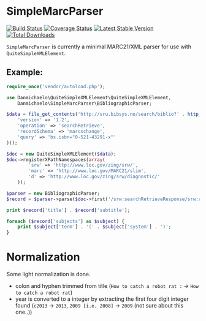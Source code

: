 SimpleMarcParser
===============

[![Build Status](https://travis-ci.org/danmichaelo/simplemarcparser.png?branch=master)](https://travis-ci.org/danmichaelo/simplemarcparser)
[![Coverage Status](https://coveralls.io/repos/danmichaelo/simplemarcparser/badge.png?branch=master)](https://coveralls.io/r/danmichaelo/simplemarcparser?branch=master)
[![Latest Stable Version](https://poser.pugx.org/danmichaelo/simplemarcparser/version.png)](https://packagist.org/packages/danmichaelo/simplemarcparser)
[![Total Downloads](https://poser.pugx.org/danmichaelo/simplemarcparser/downloads.png)](https://packagist.org/packages/danmichaelo/simplemarcparser)


`SimpleMarcParser` is currently a minimal MARC21/XML parser for use with `QuiteSimpleXMLElement`.

## Example:

```php
require_once('vendor/autoload.php');

use Danmichaelo\QuiteSimpleXMLElement\QuiteSimpleXMLElement,
    Danmichaelo\SimpleMarcParser\BibliographicParser;

$data = file_get_contents('http://sru.bibsys.no/search/biblio?' . http_build_query(array(
	'version' => '1.2',
	'operation' => 'searchRetrieve',
	'recordSchema' => 'marcxchange',
	'query' => 'bs.isbn="0-521-43291-x"'
)));

$doc = new QuiteSimpleXMLElement($data);
$doc->registerXPathNamespaces(array(
        'srw' => 'http://www.loc.gov/zing/srw/',
        'marc' => 'http://www.loc.gov/MARC21/slim',
        'd' => 'http://www.loc.gov/zing/srw/diagnostic/'
    ));

$parser = new BibliographicParser;
$record = $parser->parse($doc->first('/srw:searchRetrieveResponse/srw:records/srw:record/srw:recordData/marc:record'));

print $record['title'] . $record['subtitle'];

foreach ($record['subjects'] as $subject) {
	print $subject['term'] . '(' . $subject['system'] . ')';
}
```

# Normalization

Some light normalization is done.

 - colon and hyphen trimmed from title (`How to catch a robot rat :` → `How to catch a robot rat`)
 - year is converted to a integer by extracting the first four digit integer found (`c2013` → `2013`, `2009 [i.e. 2008]` → `2009` (not sure about this one..))
